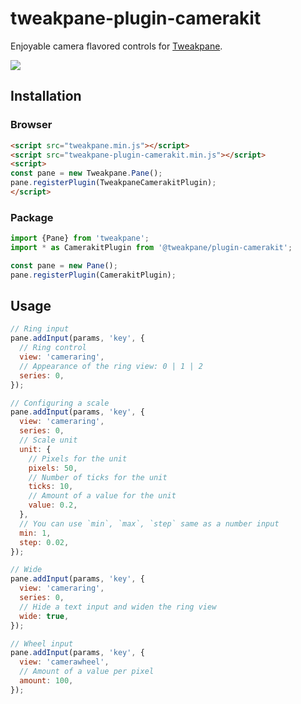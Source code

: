 # tweakpane-plugin-camerakit
Enjoyable camera flavored controls for [Tweakpane].

![](https://user-images.githubusercontent.com/602961/128620339-ea6928a7-7d68-44b1-b298-a47b1a54abae.jpg)


## Installation


### Browser
```html
<script src="tweakpane.min.js"></script>
<script src="tweakpane-plugin-camerakit.min.js"></script>
<script>
const pane = new Tweakpane.Pane();
pane.registerPlugin(TweakpaneCamerakitPlugin);
</script>
```


### Package
```js
import {Pane} from 'tweakpane';
import * as CamerakitPlugin from '@tweakpane/plugin-camerakit';

const pane = new Pane();
pane.registerPlugin(CamerakitPlugin);
```


## Usage
```js
// Ring input
pane.addInput(params, 'key', {
  // Ring control
  view: 'cameraring',
  // Appearance of the ring view: 0 | 1 | 2
  series: 0,
});
```

```js
// Configuring a scale
pane.addInput(params, 'key', {
  view: 'cameraring',
  series: 0,
  // Scale unit
  unit: {
    // Pixels for the unit
    pixels: 50,
    // Number of ticks for the unit
    ticks: 10,
    // Amount of a value for the unit
    value: 0.2,
  },
  // You can use `min`, `max`, `step` same as a number input
  min: 1,
  step: 0.02,
});
```

```js
// Wide
pane.addInput(params, 'key', {
  view: 'cameraring',
  series: 0,
  // Hide a text input and widen the ring view
  wide: true,
});
```

```js
// Wheel input
pane.addInput(params, 'key', {
  view: 'camerawheel',
  // Amount of a value per pixel
  amount: 100,
});
```


[tweakpane]: https://github.com/cocopon/tweakpane/
